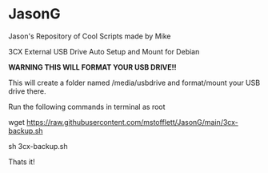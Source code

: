 # JasonG
Jason's Repository of Cool Scripts made by Mike


3CX External USB Drive Auto Setup and Mount for Debian

**WARNING THIS WILL FORMAT YOUR USB DRIVE!!**

This will create a folder named /media/usbdrive and format/mount your USB drive there.

Run the following commands in terminal as root

wget https://raw.githubusercontent.com/mstofflett/JasonG/main/3cx-backup.sh

sh 3cx-backup.sh

Thats it!
